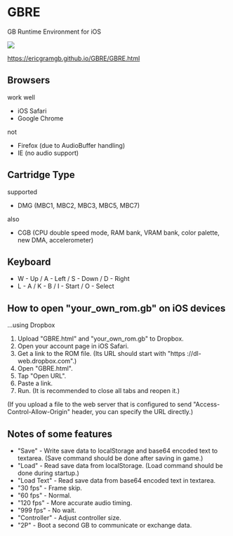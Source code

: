 # GBRE
GB Runtime Environment for iOS

![](https://upload.wikimedia.org/wikipedia/commons/thumb/7/76/Nintendo-Game-Boy-Color-FL.jpg/111px-Nintendo-Game-Boy-Color-FL.jpg)

https://ericgramgb.github.io/GBRE/GBRE.html

## Browsers
work well
* iOS Safari
* Google Chrome

not
* Firefox (due to AudioBuffer handling)
* IE (no audio support)

## Cartridge Type
supported
* DMG (MBC1, MBC2, MBC3, MBC5, MBC7)

also
* CGB (CPU double speed mode, RAM bank, VRAM bank, color palette, new DMA, accelerometer)

## Keyboard
* W - Up / A - Left / S - Down / D - Right
* L - A / K - B / I - Start / O - Select

## How to open "your_own_rom.gb" on iOS devices
...using Dropbox

1. Upload "GBRE.html" and "your_own_rom.gb" to Dropbox.
2. Open your account page in iOS Safari.
3. Get a link to the ROM file. (Its URL should start with "https ://dl-web.dropbox.com".)
4. Open "GBRE.html".
5. Tap "Open URL".
6. Paste a link.
7. Run. (It is recommended to close all tabs and reopen it.)

(If you upload a file to the web server that is configured to send "Access-Control-Allow-Origin" header, you can specify the URL directly.)

## Notes of some features
* "Save" - Write save data to localStorage and base64 encoded text to textarea. (Save command should be done after saving in game.)
* "Load" - Read save data from localStorage. (Load command should be done during startup.)
* "Load Text" - Read save data from base64 encoded text in textarea.
* "30 fps" - Frame skip.
* "60 fps" - Normal.
* "120 fps" - More accurate audio timing.
* "999 fps" - No wait.
* "Controller" - Adjust controller size.
* "2P" - Boot a second GB to communicate or exchange data.
